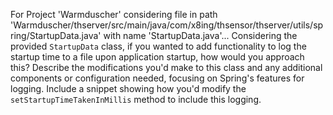 For Project 'Warmduscher' considering file in path 'Warmduscher/thserver/src/main/java/com/x8ing/thsensor/thserver/utils/spring/StartupData.java' with name 'StartupData.java'... 
Considering the provided `StartupData` class, if you wanted to add functionality to log the startup time to a file upon application startup, how would you approach this? Describe the modifications you'd make to this class and any additional components or configuration needed, focusing on Spring's features for logging. Include a snippet showing how you'd modify the `setStartupTimeTakenInMillis` method to include this logging.